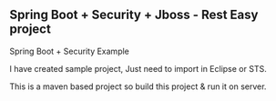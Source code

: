 <h2> Spring Boot + Security  + Jboss - Rest Easy project </h2>

Spring Boot + Security Example

I have created sample project, Just need to import in Eclipse or STS.

This is a maven based project so build this project & run it on server.
